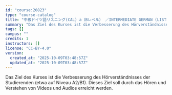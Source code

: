 ```yaml
---
id: "course:20823"
type: "course-catalog"
title: "中級ドイツ語リスニング(CAL) a（Bレベル） ／INTERMEDIATE GERMAN (LISTENING) a"
summary: "Das Ziel des Kurses ist die Verbesserung des Hörverständnisses der Studierenden (etwa auf Niveau A2/B1). Dieses Ziel sol…"
tags: []
campus: ""
credits: 1
instructors: []
license: "CC-BY-4.0"
version:
  created_at: "2025-10-09T03:48:57Z"
  updated_at: "2025-10-09T03:48:57Z"
---
```

Das Ziel des Kurses ist die Verbesserung des Hörverständnisses der Studierenden (etwa auf Niveau A2/B1). Dieses Ziel soll durch das Hören und Verstehen von Videos und Audios erreicht werden.
